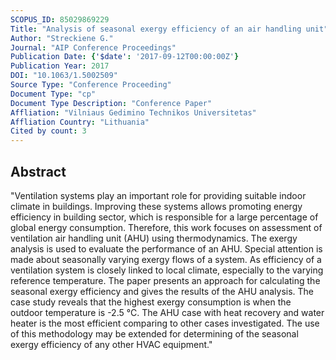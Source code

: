 ```yaml
---
SCOPUS_ID: 85029869229
Title: "Analysis of seasonal exergy efficiency of an air handling unit"
Author: "Streckiene G."
Journal: "AIP Conference Proceedings"
Publication Date: {'$date': '2017-09-12T00:00:00Z'}
Publication Year: 2017
DOI: "10.1063/1.5002509"
Source Type: "Conference Proceeding"
Document Type: "cp"
Document Type Description: "Conference Paper"
Affliation: "Vilniaus Gedimino Technikos Universitetas"
Affliation Country: "Lithuania"
Cited by count: 3
---
```


## Abstract
"Ventilation systems play an important role for providing suitable indoor climate in buildings. Improving these systems allows promoting energy efficiency in building sector, which is responsible for a large percentage of global energy consumption. Therefore, this work focuses on assessment of ventilation air handling unit (AHU) using thermodynamics. The exergy analysis is used to evaluate the performance of an AHU. Special attention is made about seasonally varying exergy flows of a system. As efficiency of a ventilation system is closely linked to local climate, especially to the varying reference temperature. The paper presents an approach for calculating the seasonal exergy efficiency and gives the results of the AHU analysis. The case study reveals that the highest exergy consumption is when the outdoor temperature is -2.5 °C. The AHU case with heat recovery and water heater is the most efficient comparing to other cases investigated. The use of this methodology may be extended for determining of the seasonal exergy efficiency of any other HVAC equipment."
